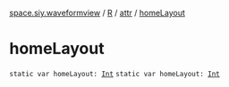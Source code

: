 [space.siy.waveformview](../../index.md) / [R](../index.md) / [attr](index.md) / [homeLayout](./home-layout.md)

# homeLayout

`static var homeLayout: `[`Int`](https://kotlinlang.org/api/latest/jvm/stdlib/kotlin/-int/index.html)
`static var homeLayout: `[`Int`](https://kotlinlang.org/api/latest/jvm/stdlib/kotlin/-int/index.html)